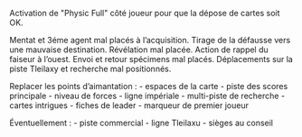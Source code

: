 Activation de "Physic Full" côté joueur pour que la dépose de cartes soit OK.

Mentat et 3éme agent mal placés à l’acquisition.
Tirage de la défausse vers une mauvaise destination.
Révélation mal placée.
Action de rappel du faiseur à l’ouest.
Envoi et retour spécimens mal placés.
Déplacements sur la piste Tleilaxy et recherche mal positionnés.

Replacer les points d’aimantation :
    - espaces de la carte
    - piste des scores principale
    - niveau de forces
    - ligne impériale
    - multi-piste de recherche
    - cartes intrigues
    - fiches de leader
    - marqueur de premier joueur

Éventuellement :
    - piste commercial
    - ligne Tleilaxu
    - sièges au conseil
